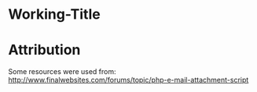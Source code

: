 Working-Title
=============


Attribution
===========
Some resources were used from:
http://www.finalwebsites.com/forums/topic/php-e-mail-attachment-script
